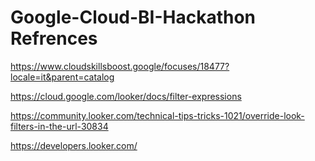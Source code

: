 # Google-Cloud-BI-Hackathon Refrences

https://www.cloudskillsboost.google/focuses/18477?locale=it&parent=catalog

https://cloud.google.com/looker/docs/filter-expressions

https://community.looker.com/technical-tips-tricks-1021/override-look-filters-in-the-url-30834

https://developers.looker.com/
